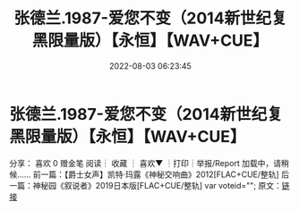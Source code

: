 ﻿---
title: 张德兰.1987-爱您不变（2014新世纪复黑限量版）【永恒】【WAV+CUE】
date: 2022-08-03 06:23:45
categories: WAV车载音乐、镜像
tags: 华语中文
---
# 张德兰.1987-爱您不变（2014新世纪复黑限量版）【永恒】【WAV+CUE】

分享：
喜欢
0
赠金笔
阅读┊
收藏
┊
喜欢▼
┊打印┊举报/Report
加载中，请稍候......
前一篇：【爵士女声】凯特·玛露《神秘交响曲》2012[FLAC+CUE/整轨]
后一篇：神秘园《叙说者》2019日本版[FLAC+CUE/整轨]
var voteid="";
原文：[链接](https://blog.sina.com.cn/s/blog_1647c7e7601030yo6.html)